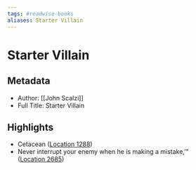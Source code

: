 ```yaml
---
tags: #readwise-books
aliases: Starter Villain
---
```

# Starter Villain

## Metadata
- Author: [[John Scalzi]]
- Full Title: Starter Villain

## Highlights
- Cetacean ([Location 1288](https://readwise.io/to_kindle?action=open&asin=B0B9KVXCQ6&location=1288))
- Never interrupt your enemy when he is making a mistake,’” ([Location 2685](https://readwise.io/to_kindle?action=open&asin=B0B9KVXCQ6&location=2685))
